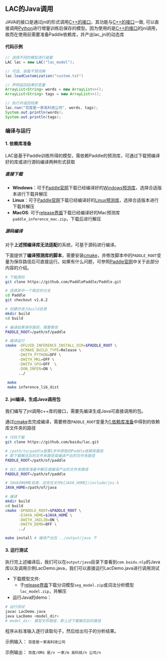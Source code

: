 ## LAC的Java调用

JAVA的接口是通过jni的形式调用[C++的接口](../c++/README.md)，其功能与[C++的接口](../c++/README.md)一致, 可以直接调用[Python](../README.md)进行增量训练后保存的模型。因为使用的是[C++的接口](../c++/README.md)的jni调用，故而在使用前需要准备Paddle依赖库，并产出lac_jni的动态库

#### 代码示例
```java
// 选择不同的模型进行装载
LAC lac = new LAC("lac_model");

// 可选，装载干预词典
lac.loadCustomization("custom.txt")

// 声明返回结果的变量
ArrayList<String> words = new ArrayList<>();
ArrayList<String> tags = new ArrayList<>();

// 执行并返回结果
lac.run("百度是一家高科技公司", words, tags);
System.out.println(words);
System.out.println(tags);
```

### 编译与运行

<h4 id="依赖库准备">1. 依赖库准备</h4>
LAC是基于Paddle训练所得的模型，需依赖Paddle的预测库，可通过下载预编译好的库或进行源码编译两种形式获取

##### 直接下载

- **Windows**：可于[Paddle官网](https://www.paddlepaddle.org.cn)下载已经编译好的[Windows预测库](https://www.paddlepaddle.org.cn/documentation/docs/zh/advanced_guide/inference_deployment/inference/windows_cpp_inference.html)，选择合适版本进行下载并解压
- **Linux**：可于[Paddle官网](https://www.paddlepaddle.org.cn)下载已经编译好的[Linux预测库](https://www.paddlepaddle.org.cn/documentation/docs/zh/advanced_guide/inference_deployment/inference/build_and_install_lib_cn.html)，选择合适版本进行下载并解压
- **MacOS**: 可于[release界面](https://github.com/baidu/lac/releases/)下载已经编译好的Mac预测库`paddle_inference_mac.zip`，下载后进行解压

##### 源码编译
对于**上述预编译库无法适配**的系统，可基于源码进行编译。

下面提供了**编译预测库的脚本**，需要安装[cmake](https://cmake.org/download/)，并修改脚本中的`PADDLE_ROOT`变量为保存路径后可直接运行。如果有什么问题，可参照[Paddle官网](https://www.paddlepaddle.org.cn/documentation/docs/zh/advanced_guide/inference_deployment/inference/index_cn.html)中关于此部分内容的介绍。
```sh
# 下载源码
git clone https://github.com/PaddlePaddle/Paddle.git

# 选择其中一个稳定的分支
cd Paddle
git checkout v1.6.2

# 创建并进入build目录
mkdir build
cd build

# 编译结果保存路径，需要需改
PADDLE_ROOT=/path/of/paddle

# 编译运行
cmake -DFLUID_INFERENCE_INSTALL_DIR=$PADDLE_ROOT \
      -DCMAKE_BUILD_TYPE=Release \
      -DWITH_PYTHON=OFF \
      -DWITH_MKL=OFF \
      -DWITH_GPU=OFF  \
      -DON_INFER=ON \
      ../
      
 make
 make inference_lib_dist
```

#### 2. jni编译，生成Java调用包
我们编写了jni调用c++库的接口，需要先编译生成Java可直接调用的包。

通过[cmake](https://cmake.org/download/)去完成编译，需要修改`PADDLE_ROOT`变量为[1.依赖库准备](#依赖库准备)中得到的依赖库文件夹的路径

```sh
# 代码下载
git clone https://github.com/baidu/lac.git

# /path/to/paddle是第1步中获取的Paddle依赖库路径
# 即下载解压后的文件夹路径或编译产出的文件夹路径
PADDLE_ROOT=/path/of/paddle

# 在2.依赖库准备中解压或编译产出的文件夹路径
PADDLE_ROOT=/path/of/paddle

# JAVA的HOME目录，应存在文件${JAVA_HOME}/include/jni.h
JAVA_HOME=/path/of/java

# 编译
mkdir build 
cd build
cmake -DPADDLE_ROOT=$PADDLE_ROOT \
      -DJAVA_HOME=$JAVA_HOME \
      -DWITH_JNILIB=ON \
      -DWITH_DEMO=OFF \
      ../

make install # 编译产出在 ../output/java 下
```

#### 3. 运行测试
执行完上述编译后，我们可以在`output/java`目录下查看到`com.baidu.nlp`的Java库以及调用示例LacDemo.java，我们可以直接运行LacDemo.java进行调用测试
- 下载模型文件:
    - 于[release界面](https://github.com/baidu/lac/releases/)下载分词模型`seg_model.zip`或词法分析模型`lac_model.zip`，并解压
- 运行Java的demo：
```sh
# 运行测试
javac LacDemo.java
java LacDemo <model_dir>
# model_dir: 模型文件路径，即上述下载解压后的路径
```

程序从标准输入逐行读取句子，然后给出句子的分析结果。

示例输入：
`百度是一家高科技公司`

示例输出：
`百度/ORG 是/v 一家/m 高科技/n 公司/n`
